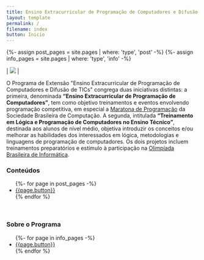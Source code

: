 ```yaml
---
title: Ensino Extracurricular de Programação de Computadores e Difusão de TICs
layout: template
permalink: /
filename: index
button: Inicio
---
```

{%- assign post_pages = site.pages | where: 'type', 'post' -%}
{%- assign info_pages = site.pages | where: 'type', 'info' -%}


| ![](../assets/images/logo_e2pc.png) |

O Programa de Extensão "Ensino Extracurricular de Programação de Computadores e Difusão de TICs" congrega duas iniciativas distintas: a primeira, denominada **“Ensino Extracurricular de Programação de Computadores”**, tem como objetivo treinamentos e eventos envolvendo programação competitiva, em especial a [Maratona de Programação](http://maratona.sbc.org.br/) da Sociedade Brasileira de Computação. A segunda, intitulada **“Treinamento em Lógica e Programação de Computadores no Ensino Técnico”**, destinada aos alunos de nível médio, objetiva introduzir os conceitos e/ou melhorar as habilidades dos interessados em lógica, metodologias e linguagens de programação de computadores. 
Os dois projetos incluem treinamentos preparatórios e estímulo à participação na [Olimpíada Brasileira de Informática](https://olimpiada.ic.unicamp.br/).

### Conteúdos
<ul>
	{%- for page in post_pages -%}
		<li><a href="{{page.url}}">{{page.button}}</a></li>
	{% endfor %}
</ul>
<br/>

### Sobre o Programa 
<ul>
	{%- for page in info_pages -%}
		<li><a href="{{page.url}}">{{page.button}}</a></li>
	{% endfor %}
</ul>
<br/>
